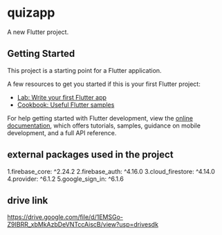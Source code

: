 # quizapp

A new Flutter project.

## Getting Started

This project is a starting point for a Flutter application.

A few resources to get you started if this is your first Flutter project:

- [Lab: Write your first Flutter app](https://docs.flutter.dev/get-started/codelab)
- [Cookbook: Useful Flutter samples](https://docs.flutter.dev/cookbook)

For help getting started with Flutter development, view the
[online documentation](https://docs.flutter.dev/), which offers tutorials,
samples, guidance on mobile development, and a full API reference.

## external packages used in the project
1.firebase_core: ^2.24.2
2.firebase_auth: ^4.16.0
3.cloud_firestore: ^4.14.0
4.provider: ^6.1.2
5.google_sign_in: ^6.1.6
## drive link
https://drive.google.com/file/d/1EMSGo-Z9IBRR_xbMkAzbDeVNTccAiscB/view?usp=drivesdk

